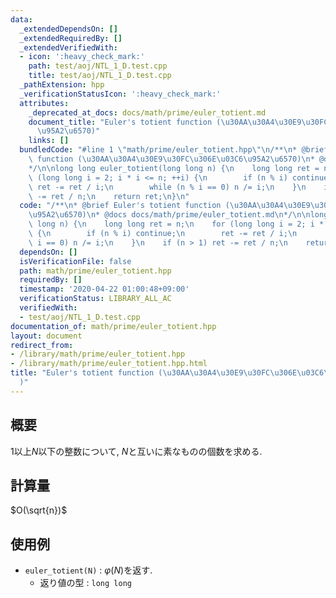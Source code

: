 ```yaml
---
data:
  _extendedDependsOn: []
  _extendedRequiredBy: []
  _extendedVerifiedWith:
  - icon: ':heavy_check_mark:'
    path: test/aoj/NTL_1_D.test.cpp
    title: test/aoj/NTL_1_D.test.cpp
  _pathExtension: hpp
  _verificationStatusIcon: ':heavy_check_mark:'
  attributes:
    _deprecated_at_docs: docs/math/prime/euler_totient.md
    document_title: "Euler's totient function (\u30AA\u30A4\u30E9\u30FC\u306E\u03C6\
      \u95A2\u6570)"
    links: []
  bundledCode: "#line 1 \"math/prime/euler_totient.hpp\"\n/**\n* @brief Euler's totient\
    \ function (\u30AA\u30A4\u30E9\u30FC\u306E\u03C6\u95A2\u6570)\n* @docs docs/math/prime/euler_totient.md\n\
    */\n\nlong long euler_totient(long long n) {\n    long long ret = n;\n    for\
    \ (long long i = 2; i * i <= n; ++i) {\n        if (n % i) continue;\n       \
    \ ret -= ret / i;\n        while (n % i == 0) n /= i;\n    }\n    if (n > 1) ret\
    \ -= ret / n;\n    return ret;\n}\n"
  code: "/**\n* @brief Euler's totient function (\u30AA\u30A4\u30E9\u30FC\u306E\u03C6\
    \u95A2\u6570)\n* @docs docs/math/prime/euler_totient.md\n*/\n\nlong long euler_totient(long\
    \ long n) {\n    long long ret = n;\n    for (long long i = 2; i * i <= n; ++i)\
    \ {\n        if (n % i) continue;\n        ret -= ret / i;\n        while (n %\
    \ i == 0) n /= i;\n    }\n    if (n > 1) ret -= ret / n;\n    return ret;\n}\n"
  dependsOn: []
  isVerificationFile: false
  path: math/prime/euler_totient.hpp
  requiredBy: []
  timestamp: '2020-04-22 01:00:48+09:00'
  verificationStatus: LIBRARY_ALL_AC
  verifiedWith:
  - test/aoj/NTL_1_D.test.cpp
documentation_of: math/prime/euler_totient.hpp
layout: document
redirect_from:
- /library/math/prime/euler_totient.hpp
- /library/math/prime/euler_totient.hpp.html
title: "Euler's totient function (\u30AA\u30A4\u30E9\u30FC\u306E\u03C6\u95A2\u6570\
  )"
---
```

## 概要

$1$以上$N$以下の整数について, $N$と互いに素なものの個数を求める.

## 計算量

$O(\sqrt{n})$

## 使用例

* `euler_totient(N)` : $\varphi(N)$を返す.
  * 返り値の型 : `long long`
